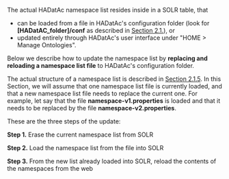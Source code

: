 The actual HADatAc namespace list resides inside in a SOLR table, that 

* can be loaded from a file in HADatAc's configuration folder (look for __[HADatAC_folder]/conf__ as described in [Section 2.1.](https://github.com/paulopinheiro1234/hadatac/wiki/2.1.-Software-Configuration)), or 
* updated entirely through HADatAc's user interface under "HOME > Manage Ontologies". 

Below we describe how to update the namespace list by **replacing and reloading a namespace list file** to HADatAc's configuration folder.

The actual structure of a namespace list is described in [Section 2.1.5](https://github.com/paulopinheiro1234/hadatac/wiki/2.1.-Software-Configuration#215-setting-up-namespacesproperties). In this Section, we will assume that one namespace list file is currently loaded, and that a new namespace list file needs to replace the current one. For example, let say that the file __namespace-v1.properties__ is loaded and that it needs to be replaced by the file __namespace-v2.properties__. 

These are the three steps of the update:

__Step 1.__ Erase the current namespace list from SOLR

__Step 2.__ Load the namespace list from the file into SOLR

__Step 3.__ From the new list already loaded into SOLR, reload the contents of the namespaces from the web
  